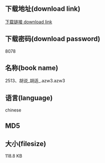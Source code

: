 ## 下载地址(download link)
[下载链接 download link](https://voluble-croquembouche-d321dc.netlify.app/?s=2513%E3%80%81%E8%83%A1%E8%AF%B4_%E8%83%A1%E9%80%82_.azw3)

## 下载密码(download password)
8078

## 名称(book name)
2513、胡说_胡适_.azw3.azw3

## 语言(language)
chinese

## MD5


## 大小(filesize)
118.8 KB
